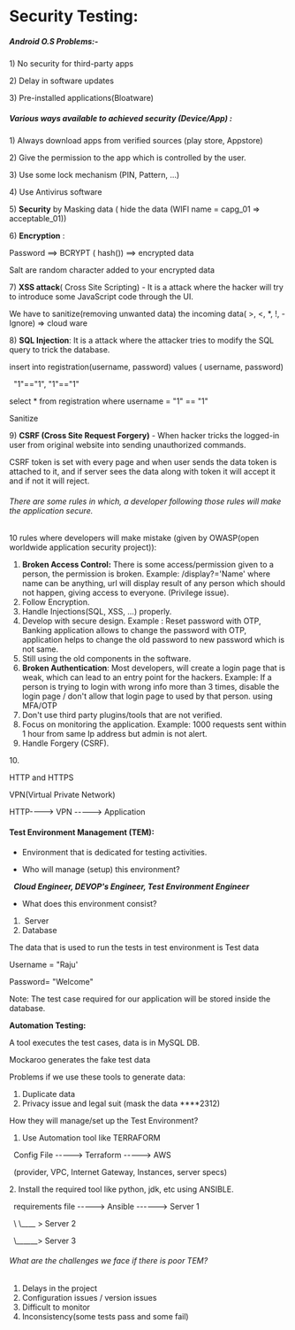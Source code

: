 # Security Testing:



##### Android O.S Problems:-

1\) No security for third-party apps

2\) Delay in software updates

3\) Pre-installed applications(Bloatware)



##### Various ways available to achieved security (Device/App) :

1\) Always download apps from verified sources (play store, Appstore)

2\) Give the permission to the app which is controlled by the user.

3\) Use some lock mechanism (PIN, Pattern, ...)

4\) Use Antivirus software

5\) **Security** by Masking data ( hide the data (WIFI name = capg\_01 => acceptable\_01))

6\) **Encryption** :

Password ==> BCRYPT ( hash()) ==> encrypted data

Salt are random character added to your encrypted data

7\) **XSS attack**( Cross Site Scripting) - It is a attack where the hacker will try to introduce some JavaScript code through the UI.

We have to sanitize(removing unwanted data) the incoming data( >, <, \*, !, - Ignore) => cloud ware

8\) **SQL Injection**: It is a attack where the attacker tries to modify the SQL query to trick the database.

insert into registration(username, password) values ( username, password)

                                                                                                    "1"=="1", "1"=="1"

select \* from registration where username = "1" == "1"

Sanitize

9\) **CSRF (Cross Site Request Forgery)** - When hacker tricks the logged-in user from original website into sending unauthorized commands.

CSRF token is set with every page and when user sends the data token is attached to it, and if server sees the data along with token it will accept it and if not it will reject.



###### There are some rules in which, a developer following those rules will make the application secure.

10 rules where developers will make mistake (given by OWASP(open worldwide application security project)):

1. **Broken Access Control:** There is some access/permission given to a person, the permission is broken. Example: /display?='Name' where name can be anything, url will display result of any person which should not happen, giving access to everyone. (Privilege issue).
2. Follow Encryption.
3. Handle Injections(SQL, XSS, ...) properly.
4. Develop with secure design. Example : Reset password with OTP, Banking application allows to change the password with OTP, application helps to change the old password to new password which is not same.
5. Still using the old components in the software.
6. **Broken Authentication**: Most developers, will create a login page that is weak, which can lead to an entry point for the hackers. Example: If a person is trying to login with wrong info more than 3 times, disable the login page / don't allow that login page to used by that person. using MFA/OTP
7. Don't use third party plugins/tools that are not verified.
8. Focus on monitoring the application. Example: 1000 requests sent within 1 hour from same Ip address but admin is not alert.
9. Handle Forgery (CSRF).

10\.

HTTP and HTTPS

VPN(Virtual Private Network)

HTTP----> VPN -----> Application





#### Test Environment Management (TEM):

* Environment that is dedicated for testing activities.



* Who will manage (setup) this environment? 

&nbsp;     ***Cloud Engineer, DEVOP's Engineer, Test Environment Engineer***



* What does this environment consist?

1. &nbsp;Server
2. Database



The data that is used to run the tests in test environment is Test data

Username = "Raju'

Password= "Welcome"



Note: The test case required for our application will be stored inside the database.



**Automation Testing:**

A tool executes the test cases, data is in MySQL DB.



Mockaroo generates the fake test data



Problems if we use these tools to generate data:

1. Duplicate data
2. Privacy issue and legal suit (mask the data \*\*\*\*2312)



How they will manage/set up the Test Environment?

1. Use Automation tool like TERRAFORM



&nbsp;      Config File -----> Terraform -----> AWS

&nbsp;      (provider, VPC, Internet Gateway, Instances, server specs)



2\.   Install the required tool like python, jdk, etc using ANSIBLE.



&nbsp;      requirements file -----> Ansible ------> Server 1

&nbsp;                                                          \\   \\\_\_\_\_ > Server 2

&nbsp;                                                            \\\_\_\_\_\_\_> Server 3



###### What are the challenges we face if there is poor TEM?

1. Delays in the project
2. Configuration issues / version issues
3. Difficult to monitor
4. Inconsistency(some tests pass and some fail)














